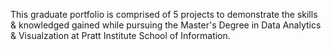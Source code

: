 This graduate portfolio is comprised of 5 projects to demonstrate the skills & knowledged gained while pursuing the Master's Degree in Data Analytics & Visualzation at Pratt Institute School of Information.
